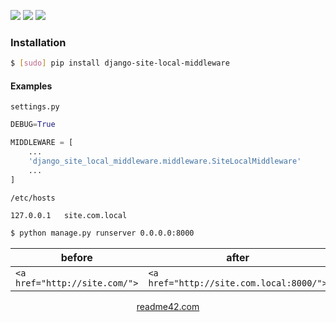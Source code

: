 <!--
https://readme42.com
-->


[![](https://img.shields.io/pypi/v/django-site-local-middleware.svg?maxAge=3600)](https://pypi.org/project/django-site-local-middleware/)
[![](https://img.shields.io/badge/License-Unlicense-blue.svg?longCache=True)](https://unlicense.org/)
[![](https://github.com/andrewp-as-is/django-site-local-middleware.py/workflows/tests42/badge.svg)](https://github.com/andrewp-as-is/django-site-local-middleware.py/actions)

### Installation
```bash
$ [sudo] pip install django-site-local-middleware
```

#### Examples
`settings.py`

```python
DEBUG=True

MIDDLEWARE = [
    ...
    'django_site_local_middleware.middleware.SiteLocalMiddleware'
    ...
]
```

`/etc/hosts`
```
127.0.0.1   site.com.local
```


```bash
$ python manage.py runserver 0.0.0.0:8000
```

before|after
-|-
`<a href="http://site.com/">`|`<a href="http://site.com.local:8000/">`

<p align="center">
    <a href="https://readme42.com/">readme42.com</a>
</p>
